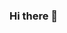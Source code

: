 ### Hi there 👋

<!--
**braulio2113/braulio2113** is a ✨ _special_ ✨ repository because its `README.md` (this file) appears on your GitHub profile.
-_-

Here are some ideas to get you started:

- 🔭 I’m currently working on my own.
- 🌱 I’m currently learning backend.
- 👯 I’m looking to collaborate on webscraping or backend.
- 🤔 I’m looking for help with flask.
- 💬 Ask me about my favorite programming language.
- 📫 How to reach me: brauliopg96@gmail.com.
- 😄 Pronouns: He.
- ⚡ Fun fact: I end with 100% Batman Arkham Knight.